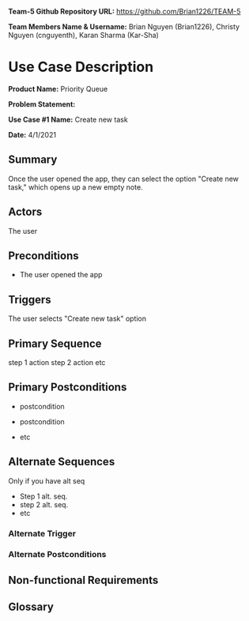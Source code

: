 **Team-5 Github Repository URL:** https://github.com/Brian1226/TEAM-5

**Team Members Name & Username:** Brian Nguyen (Brian1226), Christy Nguyen (cnguyenth), Karan Sharma (Kar-Sha)


# Use Case Description

**Product Name:** Priority Queue

**Problem Statement:**



**Use Case #1 Name:** Create new task

**Date:** 4/1/2021

 

## Summary

Once the user opened the app, they can select the option "Create new task," which opens up a new empty note.

 
 
## Actors

The user



## Preconditions

* The user opened the app

 

## Triggers
The user selects "Create new task" option

 

## Primary Sequence

step 1 action
step 2 action
etc


## Primary Postconditions

* postcondition

* postcondition

* etc

 

## Alternate Sequences

Only if you have alt seq

* Step 1 alt. seq.
* step 2 alt. seq.
* etc

 

### Alternate Trigger

### Alternate Postconditions

 

## Non-functional Requirements

 

## Glossary

